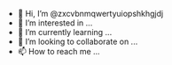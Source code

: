 - 👋 Hi, I’m @zxcvbnmqwertyuiopshkhgjdj
- 👀 I’m interested in ...
- 🌱 I’m currently learning ...
- 💞️ I’m looking to collaborate on ...
- 📫 How to reach me ...

<!---
zxcvbnmqwertyuiopshkhgjdj/zxcvbnmqwertyuiopshkhgjdj is a ✨ special ✨ repository because its `README.md` (this file) appears on your GitHub profile.
You can click the Preview link to take a look at your changes.
--->
